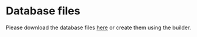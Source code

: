 # Database files

Please download the database files [here](https://files.bertold.org/zd/db.zip) or create them using the builder. 
